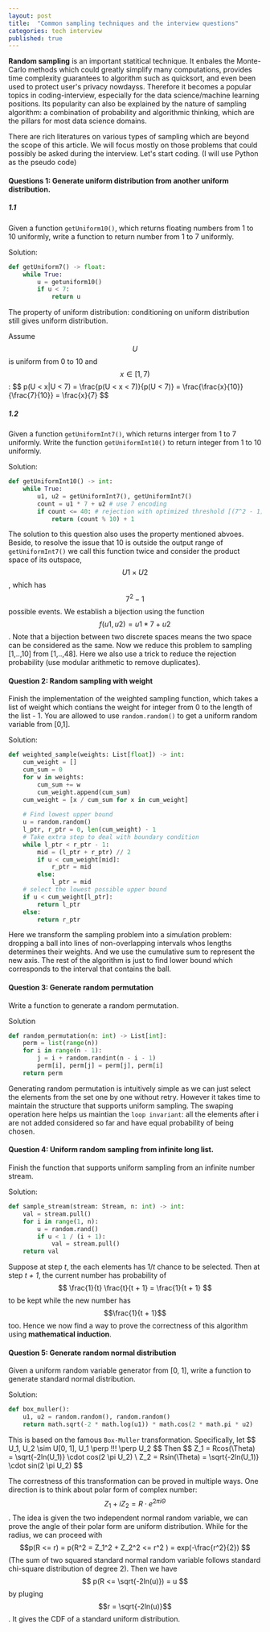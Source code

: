 ```yaml
---
layout: post
title:  "Common sampling techniques and the interview questions"
categories: tech interview
published: true
---
```


__Random sampling__ is an important statitical technique. It enbales the Monte-Carlo methods which could greatly simplify many computations, provides time complexity guarantees to algorithm such as quicksort, and even been used to protect user's privacy nowdayss. Therefore it becomes a popular topics in coding-interview, especially for the data science/machine learning positions. Its popularity can also be explained by the nature of sampling algorithm: a combination of probability and algorithmic thinking, which are the pillars for most data science domains.

There are rich literatures on various types of sampling which are beyond the scope of this article. We will focus mostly on those problems that could possibly be asked during the interview. Let's start coding. (I will use Python as the pseudo code)

#### Questions 1: Generate uniform distribution from another uniform distribution.

##### 1.1
Given a function `getUniform10()`, which returns floating numbers from 1 to 10 uniformly, write a function to return number from 1 to 7 uniformly.

Solution:
```python
def getUniform7() -> float:
    while True:
        u = getuniform10()
        if u < 7:
            return u
```

The property of uniform distribution: conditioning on uniform distribution still gives uniform distribution. 

Assume $$U$$ is uniform from 0 to 10 and $$x \in [1, 7) $$:
\$$
p(U < x|U < 7) = \frac{p(U < x < 7)}{p(U < 7)} = \frac{\frac{x}{10}}{\frac{7}{10}} = \frac{x}{7}
$$

##### 1.2

Given a function `getUniformInt7()`, which returns interger from 1 to 7 uniformly. Write the function `getUniformInt10()` to return integer from 1 to 10 uniformly.

Solution:
```python
def getUniformInt10() -> int:
    while True:
        u1, u2 = getUniformInt7(), getUniformInt7()
        count = u1 * 7 + u2 # use 7 encoding 
        if count <= 40: # rejection with optimized threshold [(7^2 - 1) // 10] * 10
            return (count % 10) + 1

```

The solution to this question also uses the property mentioned abvoes. Beside, to resolve the issue that 10 is outside the output range of `getUniformInt7()` we call this function twice and consider the product space of its outspace, $$U1 \times U2$$, which has $$7^2 - 1$$ possible events. We establish a bijection using the function $$f(u1, u2) = u1 * 7 + u2$$. Note that a bijection between two discrete spaces means the two space can be considered as the same. Now we reduce this problem to sampling [1,..,10] from [1,..,48]. Here we also use a trick to reduce the rejection probability (use modular arithmetic to remove duplicates). 


#### Question 2: Random sampling with weight

Finish the implementation of the weighted sampling function, which takes a list of weight which contians the weight for integer from 0 to the length of the list - 1. You are allowed to use `random.random()` to get a uniform random variable from [0,1].

Solution:
```python
def weighted_sample(weights: List[float]) -> int:
    cum_weight = []
    cum_sum = 0
    for w in weights:
        cum_sum += w
        cum_weight.append(cum_sum)
    cum_weight = [x / cum_sum for x in cum_weight]
    
    # Find lowest upper bound
    u = random.random()
    l_ptr, r_ptr = 0, len(cum_weight) - 1
    # Take extra step to deal with boundary condition
    while l_ptr < r_ptr - 1:
        mid = (l_ptr + r_ptr) // 2
        if u < cum_weight[mid]:
            r_ptr = mid
        else:
            l_ptr = mid
    # select the lowest possible upper bound
    if u < cum_weight[l_ptr]:
        return l_ptr
    else:
        return r_ptr
```

Here we transform the sampling problem into a simulation problem: dropping a ball into lines of non-overlapping intervals whos lengths determines their weights. And we use the cumulative sum to represent the new axis. The rest of the algorithm is just to find lower bound which corresponds to the interval that contains the ball.

#### Question 3: Generate random permutation

Write a function to generate a random permutation.

Solution

```python
def random_permutation(n: int) -> List[int]:
    perm = list(range(n))
    for i in range(n - 1):
        j = i + random.randint(n - i - 1)
        perm[i], perm[j] = perm[j], perm[i]
    return perm
```

Generating random permutation is intuitively simple as we can just select the elements from the set one by one without retry. However it takes time to maintain the structure that supports uniform sampling. The swaping operation here helps us maintian the `loop invariant`: all the elements after i are not added considered so far and have equal probability of being chosen.


#### Question 4: Uniform random sampling from infinite long list.

Finish the function that supports uniform sampling from an infinite number stream.


Solution:

```python
def sample_stream(stream: Stream, n: int) -> int:
    val = stream.pull()
    for i in range(1, n):
        u = random.rand()
        if u < 1 / (i + 1):
            val = stream.pull()
    return val
```

Suppose at step _t_, the each elements has 1/_t_ chance to be selected. Then at step _t + 1_, the current number has probability of $$ \frac{1}{t} \frac{t}{t + 1} = \frac{1}{t + 1} $$ to be kept while the new number has $$\frac{1}{t + 1}$$ too. Hence we now find a way to prove the correctness of this algorithm using __mathematical induction__.

#### Question 5: Generate random normal distribution

Given a uniform random variable generator from [0, 1], write a function to generate standard normal distribution.

Solution:
```python
def box_muller():
    u1, u2 = random.random(), random.random()
    return math.sqrt(-2 * math.log(u1)) * math.cos(2 * math.pi * u2)
```

This is based on the famous `Box-Muller` transformation. Specifically, let \$$ U_1, U_2  \sim U[0, 1], U_1 \perp \!\!\! \perp  U_2 $$
Then
\$$ 
Z_1 = Rcos(\Theta) = \sqrt{-2ln(U_1)} \cdot cos(2 \pi U_2) \\
Z_2 = Rsin(\Theta) = \sqrt{-2ln(U_1)} \cdot sin(2 \pi U_2) 
$$

The correstness of this transformation can be proved in multiple ways. One direction is to think about polar form of complex number: $$ Z_1 + i Z_2 =  R \cdot e^{2\pi i\Theta} $$. The idea is given the two independent normal random variable, we can prove the angle of their polar form are uniform distribution. While for the radius, we can proceed with $$p(R <= r) = p(R^2 = Z_1^2 + Z_2^2 <= r^2 ) = exp(-\frac{r^2}{2}) $$ (The sum of two squared standard normal random variable follows standard chi-square distribution of degree 2). Then we have $$ p(R <= \sqrt{-2ln(u)}) = u $$ by pluging $$r =  \sqrt{-2ln(u)}$$. It gives the CDF of a standard uniform distribution. 




